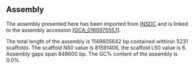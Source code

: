 **Assembly**
--------

The assembly presented here has been imported from [INSDC](http://www.insdc.org) and is linked to the assembly accession [[GCA_016097555.1](http://www.ebi.ac.uk/ena/data/view/GCA_016097555.1)].

The total length of the assembly is 1149605642 bp contained withinin 5231 scaffolds.
The scaffold N50 value is 81591406, the scaffold L50 value is 6.
Assembly gaps span 849600 bp. The GC% content of the assembly is 0.0%.
